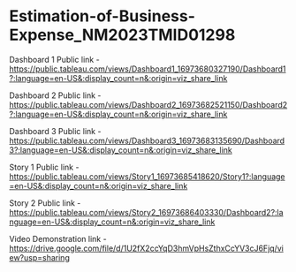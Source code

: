 # Estimation-of-Business-Expense_NM2023TMID01298


Dashboard 1 Public link - https://public.tableau.com/views/Dashboard1_16973680327190/Dashboard1?:language=en-US&:display_count=n&:origin=viz_share_link


Dashboard 2 Public link - https://public.tableau.com/views/Dashboard2_16973682521150/Dashboard2?:language=en-US&:display_count=n&:origin=viz_share_link


Dashboard 3 Public link - https://public.tableau.com/views/Dashboard3_16973683135690/Dashboard3?:language=en-US&:display_count=n&:origin=viz_share_link


Story 1 Public link - https://public.tableau.com/views/Story1_16973685418620/Story1?:language=en-US&:display_count=n&:origin=viz_share_link


Story 2 Public link - https://public.tableau.com/views/Story2_16973686403330/Dashboard2?:language=en-US&:display_count=n&:origin=viz_share_link


Video Demonstration link - https://drive.google.com/file/d/1U2fX2ccYqD3hmVpHsZthxCcYV3cJ6Fjq/view?usp=sharing
